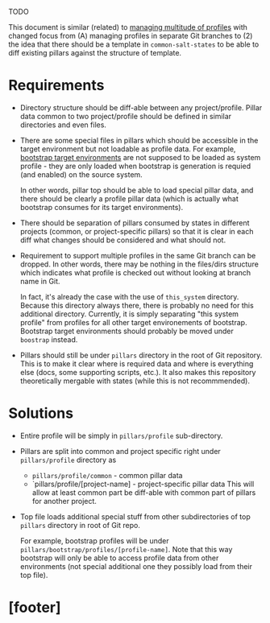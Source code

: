TODO

This document is similar (related) to [managing multitude of profiles][1]
with changed focus from (A) managing profiles in separate Git branches to
(2) the idea that there should be a template in `common-salt-states` to
be able to diff existing pillars against the structure of template.

# Requirements #

*   Directory structure should be diff-able between any project/profile.
    Pillar data common to two project/profile should be defined in similar
    directories and even files.

*   There are some special files in pillars which should be accessible
    in the target environment but not loadable as profile data.
    For example, [bootstrap target environments][2] are not supposed to be
    loaded as system profile - they are only loaded when bootstrap is
    generation is requied (and enabled) on the source system.

    In other words, pillar top should be able to load special pillar
    data, and there should be clearly a profile pillar data (which is
    actually what bootstrap consumes for its target environments).

*   There should be separation of pillars consumed by states
    in different projects (common, or project-specific pillars) so
    that it is clear in each diff what changes should be considered
    and what should not.

*   Requirement to support multiple profiles in the same Git branch
    can be dropped. In other words, there may be nothing in the
    files/dirs structure which indicates what profile is checked out
    without looking at branch name in Git.

    In fact, it's already the case with the use of `this_system`
    directory. Because this directory always there, there is probably
    no need for this additional directory. Currently, it is simply
    separating "this system profile" from profiles for all other
    target environements of bootstrap. Bootstrap target environments
    should probably be moved under `boostrap` instead.

*   Pillars should still be under `pillars` directory in the root of
    Git repository. This is to make it clear where is required data
    and where is everything else (docs, some supporting scripts, etc.).
    It also makes this repository theoretically mergable with states
    (while this is not recommmended).

# Solutions #

*   Entire profile will be simply in `pillars/profile` sub-directory.

*   Pillars are split into common and project specific right under
    `pillars/profile` directory as
    *   `pillars/profile/common` - common pillar data
    *   `pillars/profile/[project-name] - project-specific pillar data
    This will allow at least common part be diff-able with common
    part of pillars for another project.

*   Top file loads additional special stuff from other subdirectories
    of top `pillars` directory in root of Git repo.

    For example, bootstrap profiles will be under
    `pillars/bootstrap/profiles/[profile-name]`.
    Note that this way bootstrap will only be able to access profile
    data from other environments (not special additional one they
    possibly load from their top file).

# [footer] #

[1]: docs/todo/managing_multitude_of_profiles.md
[2]: docs/bootstrap.md

